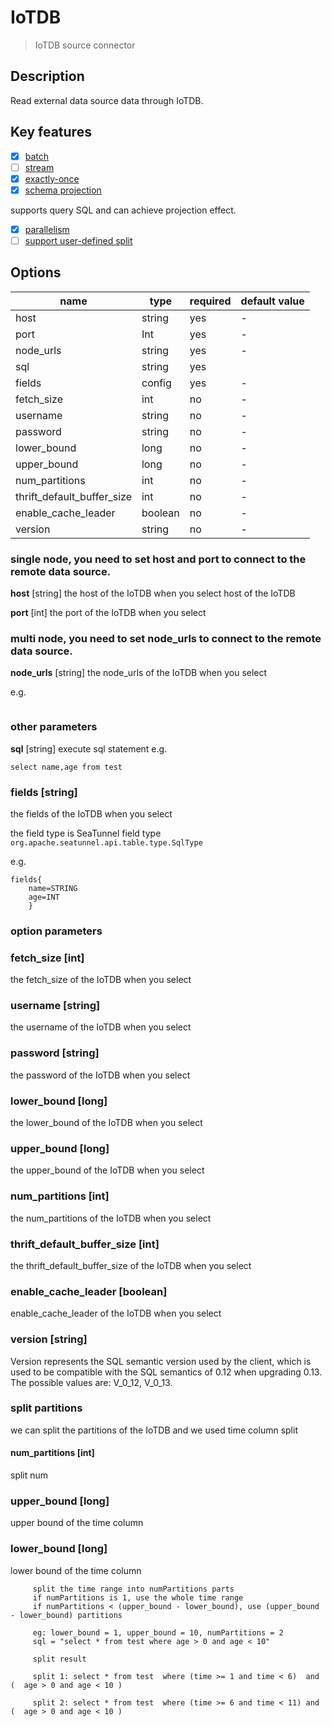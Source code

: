 # IoTDB

> IoTDB source connector

## Description

Read external data source data through IoTDB.

## Key features

- [x] [batch](../../concept/connector-v2-features.md)
- [ ] [stream](../../concept/connector-v2-features.md)
- [x] [exactly-once](../../concept/connector-v2-features.md)
- [x] [schema projection](../../concept/connector-v2-features.md)

supports query SQL and can achieve projection effect.

- [x] [parallelism](../../concept/connector-v2-features.md)
- [ ] [support user-defined split](../../concept/connector-v2-features.md)

## Options

| name                       | type    | required | default value |
|----------------------------|---------|----------|---------------|
| host                       | string  | yes      | -             |
| port                       | Int     | yes      | -             |
| node_urls                  | string  | yes      | -             |
| sql                        | string  | yes      |          |
| fields                     | config  | yes      | -             |
| fetch_size                 | int     | no       | -             |
| username                   | string  | no       | -             |
| password   | string  | no       | -             |
| lower_bound                | long    | no       | -             |
| upper_bound                | long    | no       | -             |
| num_partitions             | int     | no       | -             |
| thrift_default_buffer_size | int     | no       | -             |
| enable_cache_leader        | boolean | no       | -             |
| version                    | string  | no       | -             |

### single node, you need to set host and port to connect to the remote data source.

**host** [string] the host of the IoTDB when you select host of the IoTDB

**port** [int] the port of the IoTDB when you select

### multi node, you need to set node_urls to connect to the remote data source.

**node_urls** [string] the node_urls of the IoTDB when you select

e.g.

``` 127.0.0.1:8080,127.0.0.2:8080
```

### other parameters

**sql** [string]
execute sql statement e.g.

```
select name,age from test
```

### fields [string]

the fields of the IoTDB when you select

the field type is SeaTunnel field type `org.apache.seatunnel.api.table.type.SqlType`

e.g.

```
fields{
    name=STRING
    age=INT
    }
```

### option parameters

### fetch_size [int]

the fetch_size of the IoTDB when you select

### username [string]

the username of the IoTDB when you select

### password [string]

the password of the IoTDB when you select

### lower_bound [long]

the lower_bound of the IoTDB when you select

### upper_bound [long]

the upper_bound of the IoTDB when you select

### num_partitions [int]

the num_partitions of the IoTDB when you select

### thrift_default_buffer_size [int]

the thrift_default_buffer_size of the IoTDB when you select

### enable_cache_leader [boolean]

enable_cache_leader of the IoTDB when you select

### version [string]

Version represents the SQL semantic version used by the client, which is used to be compatible with the SQL semantics of
0.12 when upgrading 0.13. The possible values are: V_0_12, V_0_13.

### split partitions

we can split the partitions of the IoTDB and we used time column split

#### num_partitions [int]

split num

### upper_bound [long]

upper bound of the time column

### lower_bound [long]

lower bound of the time column

```
     split the time range into numPartitions parts
     if numPartitions is 1, use the whole time range
     if numPartitions < (upper_bound - lower_bound), use (upper_bound - lower_bound) partitions
     
     eg: lower_bound = 1, upper_bound = 10, numPartitions = 2
     sql = "select * from test where age > 0 and age < 10"
     
     split result

     split 1: select * from test  where (time >= 1 and time < 6)  and (  age > 0 and age < 10 )
     
     split 2: select * from test  where (time >= 6 and time < 11) and (  age > 0 and age < 10 )

```

